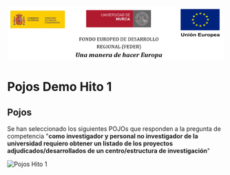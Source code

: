 ![](./images/logos_feder.png)



Pojos Demo Hito 1
====================================





Pojos
------------------------------------------

Se han seleccionado los siguientes POJOs que responden a la pregunta de competencia "**como investigador y personal no investigador de la universidad requiero obtener un listado de los proyectos adjudicados/desarrollados de un centro/estructura de investigación**"



![Pojos Hito 1](./images/pojos.png)